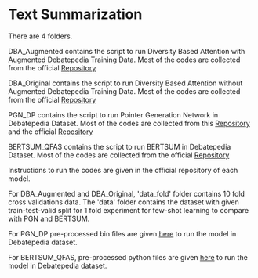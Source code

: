 # Text Summarization

There are 4 folders.

DBA_Augmented contains the script to run Diversity Based Attention with Augmented Debatepedia Training Data. Most of the codes are collected from the official [Repository](https://github.com/PrekshaNema25/DiverstiyBasedAttentionMechanism)

DBA_Original contains the script to run Diversity Based Attention without Augmented Debatepedia Training Data. Most of the codes are collected from the official [Repository](https://github.com/PrekshaNema25/DiverstiyBasedAttentionMechanism)

PGN_DP contains the script to run Pointer Generation Network in Debatepedia Dataset. Most of the codes are collected from this [Repository](https://github.com/talbaumel/RSAsummarization) and the official [Repository](https://github.com/abisee/pointer-generator)

BERTSUM_QFAS contains the script to run BERTSUM in Debatepedia Dataset. Most of the codes are collected from the official [Repository](https://github.com/nlpyang/PreSumm)

Instructions to run the codes are given in the official repository of each model. 

For DBA_Augmented and DBA_Original, 'data_fold' folder contains 10 fold cross validations data. The 'data' folder contains the dataset with given train-test-valid split for 1 fold experiment for few-shot learning to compare with PGN and BERTSUM.

For PGN_DP pre-processed bin files are given [here](https://github.com/tahmedge/Text-Summarization/tree/master/PGN_DP/dp_stories_PGN) to run the model in Debatepedia dataset.

For BERTSUM_QFAS, pre-processed python files are given [here](https://github.com/tahmedge/Text-Summarization/tree/master/BERTSUM_QFAS/dp_stories_tokenized_newline_without_query_bert) to run the model in Debatepedia dataset.
